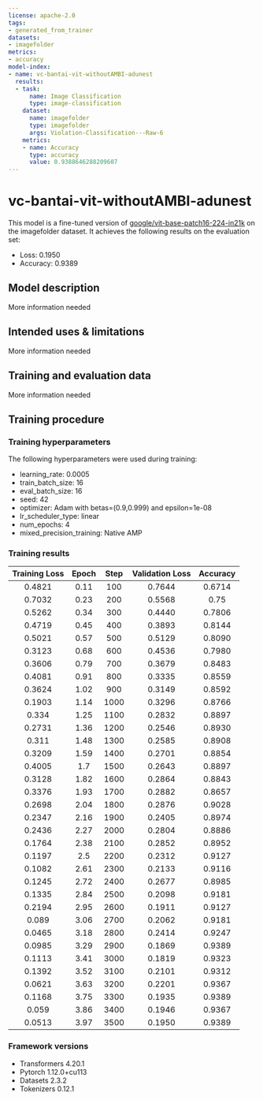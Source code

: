 ```yaml
---
license: apache-2.0
tags:
- generated_from_trainer
datasets:
- imagefolder
metrics:
- accuracy
model-index:
- name: vc-bantai-vit-withoutAMBI-adunest
  results:
  - task:
      name: Image Classification
      type: image-classification
    dataset:
      name: imagefolder
      type: imagefolder
      args: Violation-Classification---Raw-6
    metrics:
    - name: Accuracy
      type: accuracy
      value: 0.9388646288209607
---
```


<!-- This model card has been generated automatically according to the information the Trainer had access to. You
should probably proofread and complete it, then remove this comment. -->

# vc-bantai-vit-withoutAMBI-adunest

This model is a fine-tuned version of [google/vit-base-patch16-224-in21k](https://huggingface.co/google/vit-base-patch16-224-in21k) on the imagefolder dataset.
It achieves the following results on the evaluation set:
- Loss: 0.1950
- Accuracy: 0.9389

## Model description

More information needed

## Intended uses & limitations

More information needed

## Training and evaluation data

More information needed

## Training procedure

### Training hyperparameters

The following hyperparameters were used during training:
- learning_rate: 0.0005
- train_batch_size: 16
- eval_batch_size: 16
- seed: 42
- optimizer: Adam with betas=(0.9,0.999) and epsilon=1e-08
- lr_scheduler_type: linear
- num_epochs: 4
- mixed_precision_training: Native AMP

### Training results

| Training Loss | Epoch | Step | Validation Loss | Accuracy |
|:-------------:|:-----:|:----:|:---------------:|:--------:|
| 0.4821        | 0.11  | 100  | 0.7644          | 0.6714   |
| 0.7032        | 0.23  | 200  | 0.5568          | 0.75     |
| 0.5262        | 0.34  | 300  | 0.4440          | 0.7806   |
| 0.4719        | 0.45  | 400  | 0.3893          | 0.8144   |
| 0.5021        | 0.57  | 500  | 0.5129          | 0.8090   |
| 0.3123        | 0.68  | 600  | 0.4536          | 0.7980   |
| 0.3606        | 0.79  | 700  | 0.3679          | 0.8483   |
| 0.4081        | 0.91  | 800  | 0.3335          | 0.8559   |
| 0.3624        | 1.02  | 900  | 0.3149          | 0.8592   |
| 0.1903        | 1.14  | 1000 | 0.3296          | 0.8766   |
| 0.334         | 1.25  | 1100 | 0.2832          | 0.8897   |
| 0.2731        | 1.36  | 1200 | 0.2546          | 0.8930   |
| 0.311         | 1.48  | 1300 | 0.2585          | 0.8908   |
| 0.3209        | 1.59  | 1400 | 0.2701          | 0.8854   |
| 0.4005        | 1.7   | 1500 | 0.2643          | 0.8897   |
| 0.3128        | 1.82  | 1600 | 0.2864          | 0.8843   |
| 0.3376        | 1.93  | 1700 | 0.2882          | 0.8657   |
| 0.2698        | 2.04  | 1800 | 0.2876          | 0.9028   |
| 0.2347        | 2.16  | 1900 | 0.2405          | 0.8974   |
| 0.2436        | 2.27  | 2000 | 0.2804          | 0.8886   |
| 0.1764        | 2.38  | 2100 | 0.2852          | 0.8952   |
| 0.1197        | 2.5   | 2200 | 0.2312          | 0.9127   |
| 0.1082        | 2.61  | 2300 | 0.2133          | 0.9116   |
| 0.1245        | 2.72  | 2400 | 0.2677          | 0.8985   |
| 0.1335        | 2.84  | 2500 | 0.2098          | 0.9181   |
| 0.2194        | 2.95  | 2600 | 0.1911          | 0.9127   |
| 0.089         | 3.06  | 2700 | 0.2062          | 0.9181   |
| 0.0465        | 3.18  | 2800 | 0.2414          | 0.9247   |
| 0.0985        | 3.29  | 2900 | 0.1869          | 0.9389   |
| 0.1113        | 3.41  | 3000 | 0.1819          | 0.9323   |
| 0.1392        | 3.52  | 3100 | 0.2101          | 0.9312   |
| 0.0621        | 3.63  | 3200 | 0.2201          | 0.9367   |
| 0.1168        | 3.75  | 3300 | 0.1935          | 0.9389   |
| 0.059         | 3.86  | 3400 | 0.1946          | 0.9367   |
| 0.0513        | 3.97  | 3500 | 0.1950          | 0.9389   |


### Framework versions

- Transformers 4.20.1
- Pytorch 1.12.0+cu113
- Datasets 2.3.2
- Tokenizers 0.12.1
